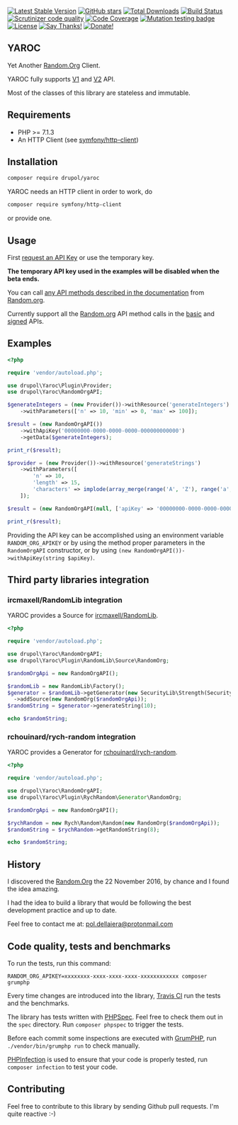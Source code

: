[![Latest Stable Version](https://img.shields.io/packagist/v/drupol/yaroc.svg?style=flat-square)](https://packagist.org/packages/drupol/yaroc)
 [![GitHub stars](https://img.shields.io/github/stars/drupol/yaroc.svg?style=flat-square)](https://packagist.org/packages/drupol/yaroc)
 [![Total Downloads](https://img.shields.io/packagist/dt/drupol/yaroc.svg?style=flat-square)](https://packagist.org/packages/drupol/yaroc)
 [![Build Status](https://img.shields.io/travis/drupol/yaroc/master.svg?style=flat-square)](https://travis-ci.org/drupol/yaroc)
 [![Scrutinizer code quality](https://img.shields.io/scrutinizer/quality/g/drupol/yaroc/master.svg?style=flat-square)](https://scrutinizer-ci.com/g/drupol/yaroc/?branch=master)
 [![Code Coverage](https://img.shields.io/scrutinizer/coverage/g/drupol/yaroc/master.svg?style=flat-square)](https://scrutinizer-ci.com/g/drupol/yaroc/?branch=master)
 [![Mutation testing badge](https://badge.stryker-mutator.io/github.com/drupol/yaroc/master)](https://stryker-mutator.github.io)
 [![License](https://img.shields.io/packagist/l/drupol/yaroc.svg?style=flat-square)](https://packagist.org/packages/drupol/yaroc)
 [![Say Thanks!](https://img.shields.io/badge/Say-thanks-brightgreen.svg?style=flat-square)](https://saythanks.io/to/drupol)
 [![Donate!](https://img.shields.io/badge/Donate-Paypal-brightgreen.svg?style=flat-square)](https://paypal.me/drupol)
 
## YAROC

Yet Another [Random.Org](https://random.org) Client.

YAROC fully supports [V1](https://api.random.org/json-rpc/1/) and [V2](https://api.random.org/json-rpc/2) API.

Most of the classes of this library are stateless and immutable.

## Requirements

* PHP >= 7.1.3
* An HTTP Client (see [symfony/http-client](https://github.com/symfony/http-client))

## Installation

```bash
composer require drupol/yaroc
```

YAROC needs an HTTP client in order to work, do

```bash
composer require symfony/http-client
```

or provide one.

## Usage

First [request an API Key](https://api.random.org/api-keys) or use the temporary key.

__The temporary API key used in the examples will be disabled when the beta ends.__

You can call [any API methods described in the documentation](https://api.random.org/json-rpc/1/basic) from [Random.org](https://random.org).

Currently support all the [Random.org](https://random.org) API method calls in the [basic](https://api.random.org/json-rpc/2/basic) and [signed](https://api.random.org/json-rpc/2/signed) APIs.

## Examples

```php
<?php

require 'vendor/autoload.php';

use drupol\Yaroc\Plugin\Provider;
use drupol\Yaroc\RandomOrgAPI;

$generateIntegers = (new Provider())->withResource('generateIntegers')
    ->withParameters(['n' => 10, 'min' => 0, 'max' => 100]);

$result = (new RandomOrgAPI())
    ->withApiKey('00000000-0000-0000-0000-000000000000')
    ->getData($generateIntegers);

print_r($result);

$provider = (new Provider())->withResource('generateStrings')
    ->withParameters([
        'n' => 10,
        'length' => 15,
        'characters' => implode(array_merge(range('A', 'Z'), range('a', 'z'), range(0, 9))),
    ]);

$result = (new RandomOrgAPI(null, ['apiKey' => '00000000-0000-0000-0000-000000000000']))->getData($provider);

print_r($result);
```

Providing the API key can be accomplished using an environment variable `RANDOM_ORG_APIKEY` or by using the method proper
parameters in the `RandomOrgAPI` constructor, or by using `(new RandomOrgAPI())->withApiKey(string $apiKey)`. 

## Third party libraries integration

### ircmaxell/RandomLib integration

YAROC provides a Source for [ircmaxell/RandomLib](https://github.com/ircmaxell/RandomLib).

```php
<?php

require 'vendor/autoload.php';

use drupol\Yaroc\RandomOrgAPI;
use drupol\Yaroc\Plugin\RandomLib\Source\RandomOrg;

$randomOrgApi = new RandomOrgAPI();

$randomLib = new RandomLib\Factory();
$generator = $randomLib->getGenerator(new SecurityLib\Strength(SecurityLib\Strength::HIGH))
  ->addSource(new RandomOrg($randomOrgApi));
$randomString = $generator->generateString(10);

echo $randomString;

```
### rchouinard/rych-random integration

YAROC provides a Generator for [rchouinard/rych-random](https://github.com/rchouinard/rych-random).

```php
<?php

require 'vendor/autoload.php';

use drupol\Yaroc\RandomOrgAPI;
use drupol\Yaroc\Plugin\RychRandom\Generator\RandomOrg;

$randomOrgApi = new RandomOrgAPI();

$rychRandom = new Rych\Random\Random(new RandomOrg($randomOrgApi));
$randomString = $rychRandom->getRandomString(8);

echo $randomString;

```

## History

I discovered the [Random.Org](https://random.org) the 22 November 2016, by chance and I found the idea amazing.

I had the idea to build a library that would be following the best development practice and up to date.

Feel free to contact me at: pol.dellaiera@protonmail.com

## Code quality, tests and benchmarks

To run the tests, run this command:

```
RANDOM_ORG_APIKEY=xxxxxxxx-xxxx-xxxx-xxxx-xxxxxxxxxxxx composer grumphp
```

Every time changes are introduced into the library, [Travis CI](https://travis-ci.org/drupol/yaroc/builds) run the tests and the benchmarks.

The library has tests written with [PHPSpec](http://www.phpspec.net/).
Feel free to check them out in the `spec` directory. Run `composer phpspec` to trigger the tests.

Before each commit some inspections are executed with [GrumPHP](https://github.com/phpro/grumphp), run `./vendor/bin/grumphp run` to check manually.

[PHPInfection](https://github.com/infection/infection) is used to ensure that your code is properly tested, run `composer infection` to test your code.

## Contributing

Feel free to contribute to this library by sending Github pull requests. I'm quite reactive :-)
